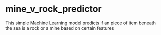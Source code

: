 # mine_v_rock_predictor
This simple Machine Learning model predicts if an piece of item beneath the sea is a rock or a mine based on certain features
